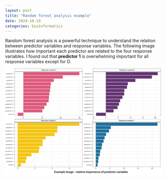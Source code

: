```yaml
---
layout: post
title: "Random forest analysis example"
date: 2024-10-19
categories: bioinformatics
---
```


Random forest analysis is a powerful technique to understand the relation between predictor variables and response variables.
The following image illustrates how important each predictor are related to the four response variables.
I found out that **predictor 1** is overwhelming important for all response variables except for D.

![Random forest image 1](assets/images/bioinformatics/random_forest_example.png)
